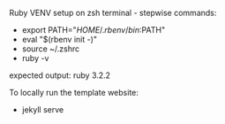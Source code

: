 Ruby VENV setup on zsh terminal - stepwise commands:
- export PATH="$HOME/.rbenv/bin:$PATH"
- eval "$(rbenv init -)"
- source ~/.zshrc                     
- ruby -v 

expected output: ruby 3.2.2

To locally run the template website:
- jekyll serve


